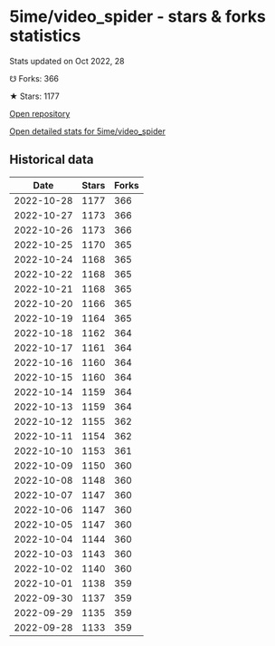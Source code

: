 # 5ime/video_spider - stars & forks statistics

Stats updated on Oct 2022, 28

☋ Forks: 366

★ Stars: 1177

[Open repository](https://github.com/5ime/video_spider)

[Open detailed stats for 5ime/video_spider](https://reviewgithub.com/rep/5ime/video_spider)

## Historical data
| Date | Stars | Forks |
|------|-------|-------|
| 2022-10-28 | 1177 | 366 | 
| 2022-10-27 | 1173 | 366 | 
| 2022-10-26 | 1173 | 366 | 
| 2022-10-25 | 1170 | 365 | 
| 2022-10-24 | 1168 | 365 | 
| 2022-10-22 | 1168 | 365 | 
| 2022-10-21 | 1168 | 365 | 
| 2022-10-20 | 1166 | 365 | 
| 2022-10-19 | 1164 | 365 | 
| 2022-10-18 | 1162 | 364 | 
| 2022-10-17 | 1161 | 364 | 
| 2022-10-16 | 1160 | 364 | 
| 2022-10-15 | 1160 | 364 | 
| 2022-10-14 | 1159 | 364 | 
| 2022-10-13 | 1159 | 364 | 
| 2022-10-12 | 1155 | 362 | 
| 2022-10-11 | 1154 | 362 | 
| 2022-10-10 | 1153 | 361 | 
| 2022-10-09 | 1150 | 360 | 
| 2022-10-08 | 1148 | 360 | 
| 2022-10-07 | 1147 | 360 | 
| 2022-10-06 | 1147 | 360 | 
| 2022-10-05 | 1147 | 360 | 
| 2022-10-04 | 1144 | 360 | 
| 2022-10-03 | 1143 | 360 | 
| 2022-10-02 | 1140 | 360 | 
| 2022-10-01 | 1138 | 359 | 
| 2022-09-30 | 1137 | 359 | 
| 2022-09-29 | 1135 | 359 | 
| 2022-09-28 | 1133 | 359 | 

